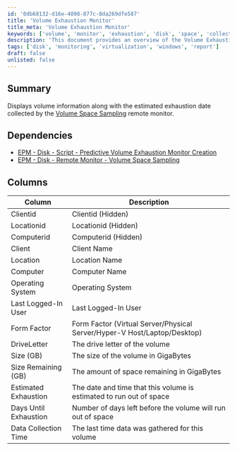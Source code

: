 ```yaml
---
id: '0db68132-d16e-4098-877c-8da269dfe587'
title: 'Volume Exhaustion Monitor'
title_meta: 'Volume Exhaustion Monitor'
keywords: ['volume', 'monitor', 'exhaustion', 'disk', 'space', 'collection']
description: 'This document provides an overview of the Volume Exhaustion Monitor, detailing how it displays volume information along with the estimated exhaustion date collected by the Volume Space Sampling remote monitor. It includes dependencies, column descriptions, and the data collected for effective monitoring.'
tags: ['disk', 'monitoring', 'virtualization', 'windows', 'report']
draft: false
unlisted: false
---
```

## Summary

Displays volume information along with the estimated exhaustion date collected by the [Volume Space Sampling](https://proval.itglue.com/DOC-5078775-16290380) remote monitor.

## Dependencies

- [EPM - Disk - Script - Predictive Volume Exhaustion Monitor Creation](https://proval.itglue.com/DOC-5078775-16284178) 
- [EPM - Disk - Remote Monitor - Volume Space Sampling](https://proval.itglue.com/DOC-5078775-16290380) 

## Columns

| Column                     | Description                                                                   |
|---------------------------|-------------------------------------------------------------------------------|
| Clientid                  | Clientid (Hidden)                                                             |
| Locationid                | Locationid (Hidden)                                                           |
| Computerid                | Computerid (Hidden)                                                           |
| Client                    | Client Name                                                                   |
| Location                  | Location Name                                                                 |
| Computer                  | Computer Name                                                                 |
| Operating System           | Operating System                                                               |
| Last Logged-In User       | Last Logged-In User                                                           |
| Form Factor               | Form Factor (Virtual Server/Physical Server/Hyper-V Host/Laptop/Desktop)     |
| DriveLetter               | The drive letter of the volume                                                |
| Size (GB)                | The size of the volume in GigaBytes                                           |
| Size Remaining (GB)      | The amount of space remaining in GigaBytes                                    |
| Estimated Exhaustion      | The date and time that this volume is estimated to run out of space          |
| Days Until Exhaustion     | Number of days left before the volume will run out of space                   |
| Data Collection Time      | The last time data was gathered for this volume                               |






